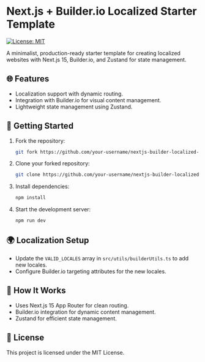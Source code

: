 # Next.js + Builder.io Localized Starter Template

[![License: MIT](https://img.shields.io/badge/License-MIT-yellow.svg)](LICENSE)

A minimalist, production-ready starter template for creating localized websites with Next.js 15, Builder.io, and Zustand for state management.

## 🌐 Features
- Localization support with dynamic routing.
- Integration with Builder.io for visual content management.
- Lightweight state management using Zustand.

## 🚀 Getting Started
1. Fork the repository:
   ```bash
   git fork https://github.com/your-username/nextjs-builder-localized-starter.git
   ```
2. Clone your forked repository:
   ```bash
   git clone https://github.com/your-username/nextjs-builder-localized-starter.git
   ```
3. Install dependencies:
   ```bash
   npm install
   ```
4. Start the development server:
   ```bash
   npm run dev
   ```

## 🌍 Localization Setup
- Update the `VALID_LOCALES` array in `src/utils/builderUtils.ts` to add new locales.
- Configure Builder.io targeting attributes for the new locales.

## 🧩 How It Works
- Uses Next.js 15 App Router for clean routing.
- Builder.io integration for dynamic content management.
- Zustand for efficient state management.

## 📜 License
This project is licensed under the MIT License.
